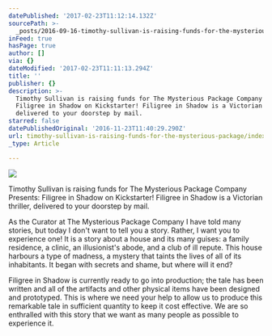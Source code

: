 ```yaml
---
datePublished: '2017-02-23T11:12:14.132Z'
sourcePath: >-
  _posts/2016-09-16-timothy-sullivan-is-raising-funds-for-the-mysterious-package.md
inFeed: true
hasPage: true
author: []
via: {}
dateModified: '2017-02-23T11:11:13.294Z'
title: ''
publisher: {}
description: >-
  Timothy Sullivan is raising funds for The Mysterious Package Company Presents:
  Filigree in Shadow on Kickstarter! Filigree in Shadow is a Victorian thriller,
  delivered to your doorstep by mail.
starred: false
datePublishedOriginal: '2016-11-23T11:40:29.290Z'
url: timothy-sullivan-is-raising-funds-for-the-mysterious-package/index.html
_type: Article

---
```

![](https://the-grid-user-content.s3-us-west-2.amazonaws.com/c00ae584-676c-43b1-8c24-a5ef49d08945.jpg)

Timothy Sullivan is raising funds for The Mysterious Package Company Presents: Filigree in Shadow on Kickstarter! Filigree in Shadow is a Victorian thriller, delivered to your doorstep by mail.

As the Curator at The Mysterious Package Company I have told many stories, but today I don't want to tell you a story. Rather, I want you to experience one! It is a story about a house and its many guises: a family residence, a clinic, an illusionist's abode, and a club of ill repute. This house harbours a type of madness, a mystery that taints the lives of all of its inhabitants. It began with secrets and shame, but where will it end?

Filigree in Shadow is currently ready to go into production; the tale has been written and all of the artifacts and other physical items have been designed and prototyped. This is where we need your help to allow us to produce this remarkable tale in sufficient quantity to keep it cost effective. We are so enthralled with this story that we want as many people as possible to experience it.